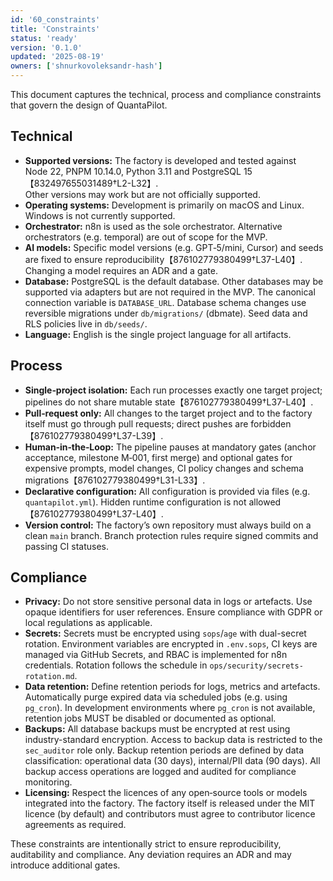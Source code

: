 ```yaml
---
id: '60_constraints'
title: 'Constraints'
status: 'ready'
version: '0.1.0'
updated: '2025-08-19'
owners: ['shnurkovoleksandr-hash']
---
```


This document captures the technical, process and compliance constraints that govern the design of QuantaPilot.

## Technical

- **Supported versions:** The factory is developed and tested against Node 22, PNPM 10.14.0, Python 3.11 and PostgreSQL 15【832497655031489†L2-L32】.  
  Other versions may work but are not officially supported.
- **Operating systems:** Development is primarily on macOS and Linux. Windows is not currently supported.
- **Orchestrator:** n8n is used as the sole orchestrator. Alternative orchestrators (e.g. temporal) are out of scope for the MVP.
- **AI models:** Specific model versions (e.g. GPT‑5/mini, Cursor) and seeds are fixed to ensure reproducibility【876102779380499†L37-L40】. Changing a model requires an ADR and a gate.
- **Database:** PostgreSQL is the default database. Other databases may be supported via adapters but are not required in the MVP.
  The canonical connection variable is `DATABASE_URL`. Database schema changes use reversible migrations under `db/migrations/` (dbmate). Seed data and RLS policies live in `db/seeds/`.
- **Language:** English is the single project language for all artifacts.

## Process

- **Single‑project isolation:** Each run processes exactly one target project; pipelines do not share mutable state【876102779380499†L37-L40】.
- **Pull‑request only:** All changes to the target project and to the factory itself must go through pull requests; direct pushes are forbidden【876102779380499†L37-L39】.
- **Human‑in‑the‑Loop:** The pipeline pauses at mandatory gates (anchor acceptance, milestone M‑001, first merge) and optional gates for expensive prompts, model changes, CI policy changes and schema migrations【876102779380499†L31-L33】.
- **Declarative configuration:** All configuration is provided via files (e.g. `quantapilot.yml`). Hidden runtime configuration is not allowed【876102779380499†L37-L40】.
- **Version control:** The factory’s own repository must always build on a clean `main` branch. Branch protection rules require signed commits and passing CI statuses.

## Compliance

- **Privacy:** Do not store sensitive personal data in logs or artefacts. Use opaque identifiers for user references. Ensure compliance with GDPR or local regulations as applicable.
- **Secrets:** Secrets must be encrypted using `sops`/`age` with dual-secret rotation. Environment variables are encrypted in `.env.sops`, CI keys are managed via GitHub Secrets, and RBAC is implemented for n8n credentials. Rotation follows the schedule in `ops/security/secrets-rotation.md`.
- **Data retention:** Define retention periods for logs, metrics and artefacts. Automatically purge expired data via scheduled jobs (e.g. using `pg_cron`). In development environments where `pg_cron` is not available, retention jobs MUST be disabled or documented as optional.
- **Backups:** All database backups must be encrypted at rest using industry-standard encryption. Access to backup data is restricted to the `sec_auditor` role only. Backup retention periods are defined by data classification: operational data (30 days), internal/PII data (90 days). All backup access operations are logged and audited for compliance monitoring.
- **Licensing:** Respect the licences of any open‑source tools or models integrated into the factory. The factory itself is released under the MIT licence (by default) and contributors must agree to contributor licence agreements as required.

These constraints are intentionally strict to ensure reproducibility, auditability and compliance. Any deviation requires an ADR and may introduce additional gates.
